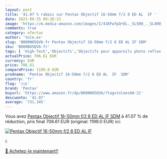 ```yaml
---
layout: post
title: '41.07 % rabais sur Pentax Objectif 16-50mm f/2 8 ED AL  IF '
date: 2021-09-25 09:28:23
image: 'https://m.media-amazon.com/images/I/41KFwfpQ+DL._SL500_._SL400_.jpg'
comments: true
category: ofertas
author: 'tole.es'
slug: 'B000NO5QV6-fr Pentax Objectif 16-50mm f/2 8 ED AL IF SDM'
sku: 'B000NO5QV6-fr'
tags: [ 'High-Tech','Objectifs','Objectifs pour appareils photo reflex et hybrides','Objectifs pour reflex','Photo et caméscopes','pentax', ]
actualPrice: 706.61 EUR
currency: EUR
price: 706.61
comparePrice: 1199.0 EUR
prodname: 'Pentax Objectif 16-50mm f/2 8 ED AL  IF  SDM'
country: 'fr'
flag: '🇫🇷'
brand: 'Pentax'
buyurl: 'https://www.amazon.fr/dp/B000NO5QV6/?tag=tolees0d-21'
descuento: '41.07'
average: '731.345'
---
```


Vous avez [Pentax Objectif 16-50mm f/2 8 ED AL  IF  SDM](https://www.amazon.fr/dp/B000NO5QV6/?tag=tolees0d-21)  à  41.07 % de réduction, prix final  706.61 EUR (original: 1199.0 EUR) ici:

[![Pentax Objectif 16-50mm f/2 8 ED AL  IF ](https://m.media-amazon.com/images/I/41KFwfpQ+DL._SL500_._SL400_.jpg)](https://www.amazon.fr/dp/B000NO5QV6/?tag=tolees0d-21)

ℹ️:


[🛒 Achetez-le maintenant!!](https://www.amazon.fr/dp/B000NO5QV6/?tag=tolees0d-21)
